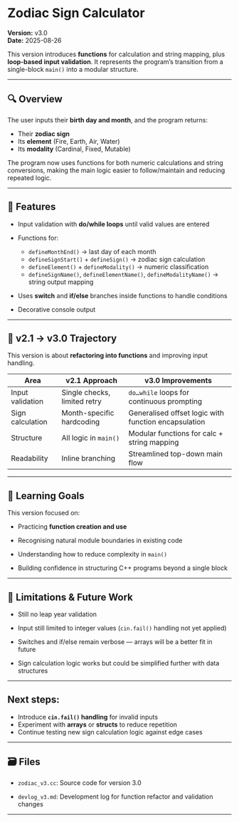 # Zodiac Sign Calculator

**Version:** v3.0  
**Date:** 2025-08-26

This version introduces **functions** for calculation and string mapping, plus **loop-based input validation**. It represents the program’s transition from a single-block `main()` into a modular structure.

---

## 🔍 Overview

The user inputs their **birth day and month**, and the program returns:

- Their **zodiac sign**
- Its **element** (Fire, Earth, Air, Water)
- Its **modality** (Cardinal, Fixed, Mutable)

The program now uses functions for both numeric calculations and string conversions, making the main logic easier to follow/maintain and reducing repeated logic.

---

## 🧱 Features

- Input validation with **do/while loops** until valid values are entered
    
- Functions for:
    
    - `defineMonthEnd()` → last day of each month
    - `defineSignStart()` + `defineSign()` → zodiac sign calculation
    - `defineElement()` + `defineModality()` → numeric classification
    - `defineSignName()`, `defineElementName()`, `defineModalityName()` → string output mapping

- Uses **switch** and **if/else** branches inside functions to handle conditions
    
- Decorative console output
    

------

## 🔁 v2.1 → v3.0 Trajectory

This version is about **refactoring into functions** and improving input handling.

| Area             | v2.1 Approach                | v3.0 Improvements                                    |
| ---------------- | ---------------------------- | ---------------------------------------------------- |
| Input validation | Single checks, limited retry | `do…while` loops for continuous prompting            |
| Sign calculation | Month-specific hardcoding    | Generalised offset logic with function encapsulation |
| Structure        | All logic in `main()`        | Modular functions for calc + string mapping          |
| Readability      | Inline branching             | Streamlined top-down main flow                       |

---
## 🧠 Learning Goals

This version focused on:

- Practicing **function creation and use**
    
- Recognising natural module boundaries in existing code
    
- Understanding how to reduce complexity in `main()`
    
- Building confidence in structuring C++ programs beyond a single block

---

## 🚧 Limitations & Future Work

- Still no leap year validation
    
- Input still limited to integer values (`cin.fail()` handling not yet applied)
    
- Switches and if/else remain verbose — arrays will be a better fit in future
    
- Sign calculation logic works but could be simplified further with data structures

---
## Next steps:

- Introduce **`cin.fail()` handling** for invalid inputs
- Experiment with **arrays** or **structs** to reduce repetition
- Continue testing new sign calculation logic against edge cases

---

## 🗃️ Files

- `zodiac_v3.cc`: Source code for version 3.0
    
- `devlog_v3.md`: Development log for function refactor and validation changes

---